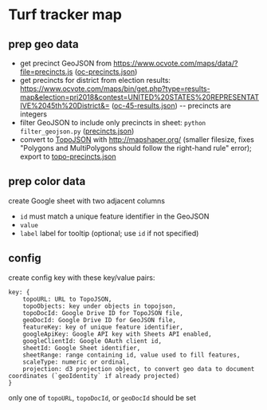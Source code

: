 # Turf tracker map

## prep geo data
  - get precinct GeoJSON from https://www.ocvote.com/maps/data/?file=precincts.js ([oc-precincts.json](data/oc-precincts.json))
  - get precincts for district from election results: https://www.ocvote.com/maps/bin/get.php?type=results-map&election=pri2018&contest=UNITED%20STATES%20REPRESENTATIVE%2045th%20District&= ([oc-45-results.json](data/oc-45-results.json)) -- precincts are integers
  - filter GeoJSON to include only precincts in sheet: `python filter_geojson.py` ([precincts.json](data/precincts.json))
  - convert to [TopoJSON](https://github.com/topojson/topojson) with http://mapshaper.org/ (smaller filesize, fixes "Polygons and MultiPolygons should follow the right-hand rule" error); export to [topo-precincts.json](data/topo-precincts.json)

## prep color data

create Google sheet with two adjacent columns
  - `id` must match a unique feature identifier in the GeoJSON
  - `value`
  - `label` label for tooltip (optional; use `id` if not specified)

## config

create config key with these key/value pairs:

```
key: {
    topoURL: URL to TopoJSON,
    topoObjects: key under objects in topojson,
    topoDocId: Google Drive ID for TopoJSON file,
    geoDocId: Google Drive ID for GeoJSON file,
    featureKey: key of unique feature identifier,
    googleApiKey: Google API key with Sheets API enabled,
    googleClientId: Google OAuth client id,
    sheetId: Google Sheet identifier,
    sheetRange: range containing id, value used to fill features,
    scaleType: numeric or ordinal,
    projection: d3 projection object, to convert geo data to document coordinates (`geoIdentity` if already projected)
}
```

only one of `topoURL`, `topoDocId`, or `geoDocId` should be set

